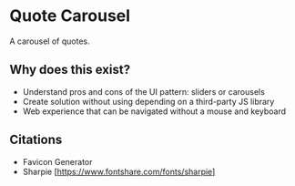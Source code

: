 # Quote Carousel

A carousel of quotes.

## Why does this exist? 
- Understand pros and cons of the UI pattern: sliders or carousels
- Create solution without using depending on a third-party JS library
- Web experience that can be navigated without a mouse and keyboard

## Citations
- Favicon Generator 
- Sharpie [https://www.fontshare.com/fonts/sharpie]

